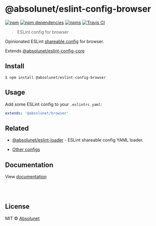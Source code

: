 # @absolunet/eslint-config-browser

[![npm](https://img.shields.io/npm/v/@absolunet/eslint-config-browser.svg)](https://www.npmjs.com/package/@absolunet/eslint-config-browser)
[![npm dependencies](https://david-dm.org/absolunet/eslint-config/status.svg?path=packages/browser)](https://david-dm.org/absolunet/eslint-config?path=packages/browser)
[![npms](https://badges.npms.io/%40absolunet%2Feslint-config-browser.svg)](https://npms.io/search?q=%40absolunet%2Feslint-config-browser)
[![Travis CI](https://travis-ci.com/absolunet/eslint-config.svg?branch=master)](https://travis-ci.com/absolunet/eslint-config/builds)

> ESLint config for browser

Opinionated ESLint [shareable config](https://eslint.org/docs/developer-guide/shareable-configs.html) for browser.

Extends [@absolunet/eslint-config-core](https://github.com/absolunet/eslint-config)


## Install

```
$ npm install @absolunet/eslint-config-browser
```


## Usage

Add some ESLint config to your `.eslintrc.yaml`:

```yaml
extends: '@absolunet/browser'
```


## Related

- [@absolunet/eslint-loader](https://github.com/absolunet/node-eslint-loader) - ESLint shareable config YAML loader.

- [Other configs](https://github.com/absolunet/eslint-config)


## Documentation

View [documentation](https://documentation.absolunet.com/eslint-config/browser)






<br><br>

## License
MIT © [Absolunet](https://absolunet.com)
